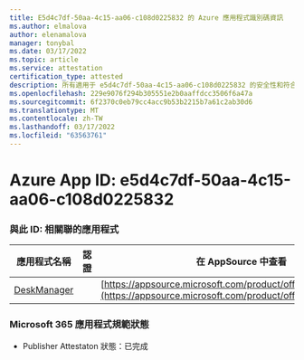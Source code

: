 ```yaml
---
title: E5d4c7df-50aa-4c15-aa06-c108d0225832 的 Azure 應用程式識別碼資訊
ms.author: elmalova
author: elenamalova
manager: tonybal
ms.date: 03/17/2022
ms.topic: article
ms.service: attestation
certification_type: attested
description: 所有適用于 e5d4c7df-50aa-4c15-aa06-c108d0225832 的安全性和符合性資訊資訊。
ms.openlocfilehash: 229e9076f294b305551e2b0aaffdcc3506f6a47a
ms.sourcegitcommit: 6f2370c0eb79cc4acc9b53b2215b7a61c2ab30d6
ms.translationtype: MT
ms.contentlocale: zh-TW
ms.lasthandoff: 03/17/2022
ms.locfileid: "63563761"
---
```

# <a name="azure-app-id-e5d4c7df-50aa-4c15-aa06-c108d0225832"></a>Azure App ID: e5d4c7df-50aa-4c15-aa06-c108d0225832


### <a name="apps-associated-with-this-id"></a>與此 ID: 相關聯的應用程式
| **應用程式名稱** | **認證** | **在 AppSource 中查看** |
|--------------|---------------|-----------------------|
| [DeskManager](../forward/WA200003831.md) |  | [https://appsource.microsoft.com/product/office/WA200003831](https://appsource.microsoft.com/product/office/WA200003831) |

### <a name="microsoft-365-app-compliance-status"></a>Microsoft 365 應用程式規範狀態
- Publisher Attestaton 狀態：已完成
